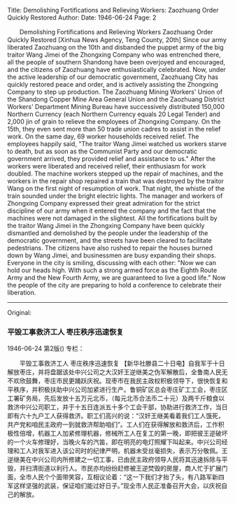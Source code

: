Title: Demolishing Fortifications and Relieving Workers: Zaozhuang Order Quickly Restored
Author:
Date: 1946-06-24
Page: 2

　　Demolishing Fortifications and Relieving Workers
    Zaozhuang Order Quickly Restored
    [Xinhua News Agency, Teng County, 20th] Since our army liberated Zaozhuang on the 10th and disbanded the puppet army of the big traitor Wang Jimei of the Zhongxing Company who was entrenched there, all the people of southern Shandong have been overjoyed and encouraged, and the citizens of Zaozhuang have enthusiastically celebrated. Now, under the active leadership of our democratic government, Zaozhuang City has quickly restored peace and order, and is actively assisting the Zhongxing Company to step up production. The Zaozhuang Mining Workers' Union of the Shandong Copper Mine Area General Union and the Zaozhuang District Workers' Department Mining Bureau have successively distributed 150,000 Northern Currency (each Northern Currency equals 20 Legal Tender) and 2,000 jin of grain to relieve the employees of Zhongxing Company. On the 15th, they even sent more than 50 trade union cadres to assist in the relief work. On the same day, 69 worker households received relief. The employees happily said, "The traitor Wang Jimei watched us workers starve to death, but as soon as the Communist Party and our democratic government arrived, they provided relief and assistance to us." After the workers were liberated and received relief, their enthusiasm for work doubled. The machine workers stepped up the repair of machines, and the workers in the repair shop repaired a train that was destroyed by the traitor Wang on the first night of resumption of work. That night, the whistle of the train sounded under the bright electric lights. The manager and workers of Zhongxing Company expressed their great admiration for the strict discipline of our army when it entered the company and the fact that the machines were not damaged in the slightest. All the fortifications built by the traitor Wang Jimei in the Zhongxing Company have been quickly dismantled and demolished by the people under the leadership of the democratic government, and the streets have been cleared to facilitate pedestrians. The citizens have also rushed to repair the houses burned down by Wang Jimei, and businessmen are busy expanding their shops. Everyone in the city is smiling, discussing with each other: "Now we can hold our heads high. With such a strong armed force as the Eighth Route Army and the New Fourth Army, we are guaranteed to live a good life." Now the people of the city are preparing to hold a conference to celebrate their liberation.



<hr /> 

Original: 


### 平毁工事救济工人  枣庄秩序迅速恢复

1946-06-24
第2版()
专栏：

　　平毁工事救济工人
    枣庄秩序迅速恢复
    【新华社滕县二十日电】自我军于十日解放枣庄，并将盘踞该处中兴公司之大汉奸王逆继美之伪军解散后，全鲁南人民无不欢欣鼓舞，枣庄市民更踊跃庆祝。现枣市在我民主政权积极领导下，很快恢复和平秩序，并积极扶助中兴公司加紧进行生产。鲁铜矿区总会枣庄矿工工会，枣庄区工署矿务局，先后发放十五万元北币，（每元北币合法币二十元）及两千斤粮食以救济中兴公司职工，并于十五日连派五十多个工会干部，协助进行救济工作，当日即有六十九户工人获得救济。职工们高兴的说：“汉奸王继美看着我们工人饿死，共产党和咱民主政府一到就救济帮助咱们”。工人们在获得解放和救济后，工作积极性倍增，机器工人加紧修理机器，修械所工人在复工的第一晚，即把彼王逆破坏的一个火车修理好，当晚火车的汽笛，即在明亮的电灯照耀下叫起来。中兴公司经理和工人对我军进入该公司时的纪律严明，机器未受丝毫损失，表示万分敬佩。王逆继美在中兴公司内所修建之一切工事，已由民主政府领导人民将其迅速拆除与平毁，并扫清街道以利行人。市民亦均纷纷赶修被王逆焚毁的房屋，商人忙于扩展门面，全市人民个个面带笑容，互相议论着：“这一下我们才抬了头，有八路军新四军这样坚强的武装，保证咱们能过好日子。”现全市人民正准备召开大会，以庆祝自己的解放。
